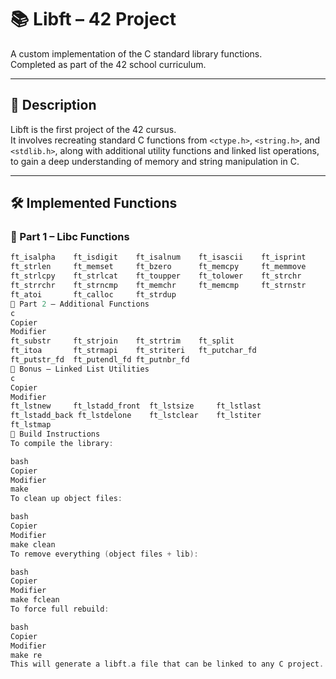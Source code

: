 # 📚 Libft – 42 Project

A custom implementation of the C standard library functions.  
Completed as part of the 42 school curriculum.

---

## 📌 Description

Libft is the first project of the 42 cursus.  
It involves recreating standard C functions from `<ctype.h>`, `<string.h>`, and `<stdlib.h>`, along with additional utility functions and linked list operations, to gain a deep understanding of memory and string manipulation in C.

---

## 🛠️ Implemented Functions

### 🔡 Part 1 – Libc Functions
```c
ft_isalpha    ft_isdigit    ft_isalnum    ft_isascii    ft_isprint
ft_strlen     ft_memset     ft_bzero      ft_memcpy     ft_memmove
ft_strlcpy    ft_strlcat    ft_toupper    ft_tolower    ft_strchr
ft_strrchr    ft_strncmp    ft_memchr     ft_memcmp     ft_strnstr
ft_atoi       ft_calloc     ft_strdup
🧪 Part 2 – Additional Functions
c
Copier
Modifier
ft_substr     ft_strjoin    ft_strtrim    ft_split
ft_itoa       ft_strmapi    ft_striteri   ft_putchar_fd
ft_putstr_fd  ft_putendl_fd ft_putnbr_fd
🧵 Bonus – Linked List Utilities
c
Copier
Modifier
ft_lstnew     ft_lstadd_front  ft_lstsize     ft_lstlast
ft_lstadd_back ft_lstdelone    ft_lstclear    ft_lstiter
ft_lstmap
🔧 Build Instructions
To compile the library:

bash
Copier
Modifier
make
To clean up object files:

bash
Copier
Modifier
make clean
To remove everything (object files + lib):

bash
Copier
Modifier
make fclean
To force full rebuild:

bash
Copier
Modifier
make re
This will generate a libft.a file that can be linked to any C project.
